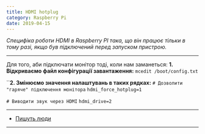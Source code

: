 ```yaml
---
title: HDMI hotplug
category: Raspberry Pi
date: 2019-04-15
---
```


_Специфіка роботи HDMI в Raspberry PI така, що він працює тільки в тому разі, якщо був підключений перед запуском пристрою._

-----

Для того, аби підключати монітор тоді, коли нам заманеться:
**1. Відкриваємо файл конфігурації завантаження:**
`mcedit /boot/config.txt`

``**2. Змінюємо значення налаштувань в таких рядках:**
`# Дозволити "гаряче" підключення монітора`
`hdmi_force_hotplug=1`

`# Виводити звук через HDMI`
`hdmi_drive=2`

-----

* <a href="http://blog.mivia.dk/solved-hdmi-working-raspberry-pi/">Пишуть люди</a>

-----